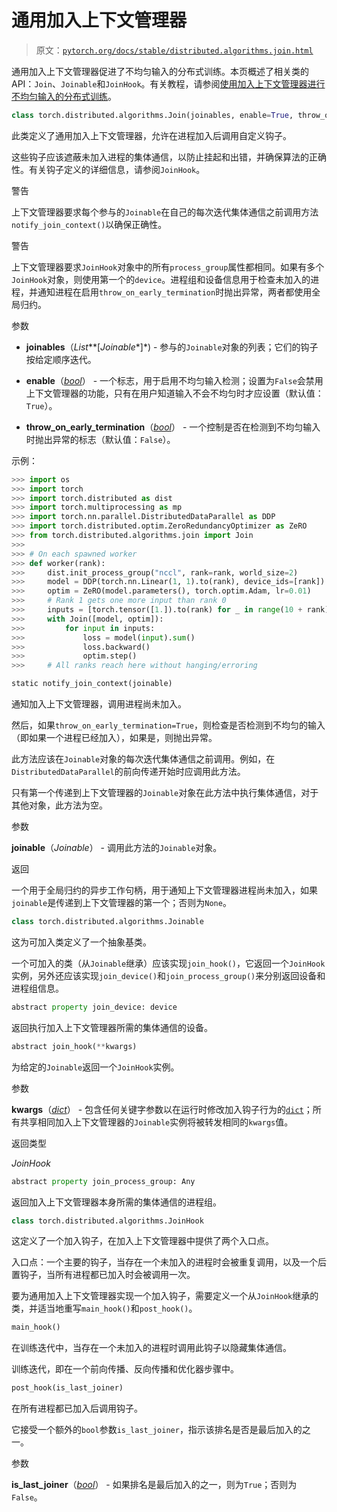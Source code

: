 # 通用加入上下文管理器

> 原文：[`pytorch.org/docs/stable/distributed.algorithms.join.html`](https://pytorch.org/docs/stable/distributed.algorithms.join.html)

通用加入上下文管理器促进了不均匀输入的分布式训练。本页概述了相关类的 API：`Join`、`Joinable`和`JoinHook`。有关教程，请参阅[使用加入上下文管理器进行不均匀输入的分布式训练](https://pytorch.org/tutorials/advanced/generic_join.html)。

```py
class torch.distributed.algorithms.Join(joinables, enable=True, throw_on_early_termination=False, **kwargs)
```

此类定义了通用加入上下文管理器，允许在进程加入后调用自定义钩子。

这些钩子应该遮蔽未加入进程的集体通信，以防止挂起和出错，并确保算法的正确性。有关钩子定义的详细信息，请参阅`JoinHook`。

警告

上下文管理器要求每个参与的`Joinable`在自己的每次迭代集体通信之前调用方法`notify_join_context()`以确保正确性。

警告

上下文管理器要求`JoinHook`对象中的所有`process_group`属性都相同。如果有多个`JoinHook`对象，则使用第一个的`device`。进程组和设备信息用于检查未加入的进程，并通知进程在启用`throw_on_early_termination`时抛出异常，两者都使用全局归约。

参数

+   **joinables**（*List***[*Joinable**]*) - 参与的`Joinable`对象的列表；它们的钩子按给定顺序迭代。

+   **enable**（[*bool*](https://docs.python.org/3/library/functions.html#bool "(in Python v3.12)")） - 一个标志，用于启用不均匀输入检测；设置为`False`会禁用上下文管理器的功能，只有在用户知道输入不会不均匀时才应设置（默认值：`True`）。

+   **throw_on_early_termination**（[*bool*](https://docs.python.org/3/library/functions.html#bool "(in Python v3.12)")） - 一个控制是否在检测到不均匀输入时抛出异常的标志（默认值：`False`）。

示例：

```py
>>> import os
>>> import torch
>>> import torch.distributed as dist
>>> import torch.multiprocessing as mp
>>> import torch.nn.parallel.DistributedDataParallel as DDP
>>> import torch.distributed.optim.ZeroRedundancyOptimizer as ZeRO
>>> from torch.distributed.algorithms.join import Join
>>>
>>> # On each spawned worker
>>> def worker(rank):
>>>     dist.init_process_group("nccl", rank=rank, world_size=2)
>>>     model = DDP(torch.nn.Linear(1, 1).to(rank), device_ids=[rank])
>>>     optim = ZeRO(model.parameters(), torch.optim.Adam, lr=0.01)
>>>     # Rank 1 gets one more input than rank 0
>>>     inputs = [torch.tensor([1.]).to(rank) for _ in range(10 + rank)]
>>>     with Join([model, optim]):
>>>         for input in inputs:
>>>             loss = model(input).sum()
>>>             loss.backward()
>>>             optim.step()
>>>     # All ranks reach here without hanging/erroring 
```

```py
static notify_join_context(joinable)
```

通知加入上下文管理器，调用进程尚未加入。

然后，如果`throw_on_early_termination=True`，则检查是否检测到不均匀的输入（即如果一个进程已经加入），如果是，则抛出异常。

此方法应该在`Joinable`对象的每次迭代集体通信之前调用。例如，在`DistributedDataParallel`的前向传递开始时应调用此方法。

只有第一个传递到上下文管理器的`Joinable`对象在此方法中执行集体通信，对于其他对象，此方法为空。

参数

**joinable**（*Joinable*） - 调用此方法的`Joinable`对象。

返回

一个用于全局归约的异步工作句柄，用于通知上下文管理器进程尚未加入，如果`joinable`是传递到上下文管理器的第一个；否则为`None`。

```py
class torch.distributed.algorithms.Joinable
```

这为可加入类定义了一个抽象基类。

一个可加入的类（从`Joinable`继承）应该实现`join_hook()`，它返回一个`JoinHook`实例，另外还应该实现`join_device()`和`join_process_group()`来分别返回设备和进程组信息。

```py
abstract property join_device: device
```

返回执行加入上下文管理器所需的集体通信的设备。

```py
abstract join_hook(**kwargs)
```

为给定的`Joinable`返回一个`JoinHook`实例。

参数

**kwargs**（[*dict*](https://docs.python.org/3/library/stdtypes.html#dict "(in Python v3.12)")） - 包含任何关键字参数以在运行时修改加入钩子行为的[`dict`](https://docs.python.org/3/library/stdtypes.html#dict "(in Python v3.12)")；所有共享相同加入上下文管理器的`Joinable`实例将被转发相同的`kwargs`值。

返回类型

*JoinHook*

```py
abstract property join_process_group: Any
```

返回加入上下文管理器本身所需的集体通信的进程组。

```py
class torch.distributed.algorithms.JoinHook
```

这定义了一个加入钩子，在加入上下文管理器中提供了两个入口点。

入口点：一个主要的钩子，当存在一个未加入的进程时会被重复调用，以及一个后置钩子，当所有进程都已加入时会被调用一次。

要为通用加入上下文管理器实现一个加入钩子，需要定义一个从`JoinHook`继承的类，并适当地重写`main_hook()`和`post_hook()`。

```py
main_hook()
```

在训练迭代中，当存在一个未加入的进程时调用此钩子以隐藏集体通信。

训练迭代，即在一个前向传播、反向传播和优化器步骤中。

```py
post_hook(is_last_joiner)
```

在所有进程都已加入后调用钩子。

它接受一个额外的`bool`参数`is_last_joiner`，指示该排名是否是最后加入的之一。

参数

**is_last_joiner**（[*bool*](https://docs.python.org/3/library/functions.html#bool "(in Python v3.12)")） - 如果排名是最后加入的之一，则为`True`；否则为`False`。
